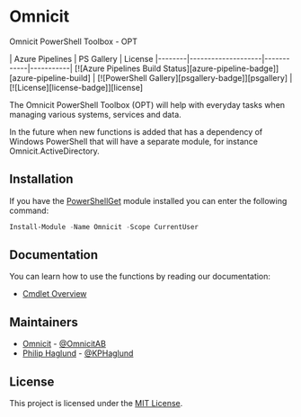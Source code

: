 # Omnicit
Omnicit PowerShell Toolbox - OPT

| Azure Pipelines | PS Gallery | License
|--------|--------------------|------------|-----------|
[![Azure Pipelines Build Status][azure-pipeline-badge]][azure-pipeline-build] | [![PowerShell Gallery][psgallery-badge]][psgallery] | [![License][license-badge]][license]

The Omnicit PowerShell Toolbox (OPT) will help with everyday tasks when managing various systems, services and data.

In the future when new functions is added that has a dependency of Windows PowerShell that will have a separate module, for instance Omnicit.ActiveDirectory.

## Installation

If you have the [PowerShellGet](https://msdn.microsoft.com/powershell/gallery/readme) module installed
you can enter the following command:

```PowerShell
Install-Module -Name Omnicit -Scope CurrentUser
```

## Documentation

You can learn how to use the functions by reading our documentation:

- [Cmdlet Overview](docs/en-US/Omnicit.md)

## Maintainers

- [Omnicit](https://github.com/Omnicit) - [@OmnicitAB](https://twitter.com/OmnicitAB)
- [Philip Haglund](https://github.com/PhilipHaglund) - [@KPHaglund](http://twitter.com/KPHaglund)

## License

This project is licensed under the [MIT License](LICENSE).